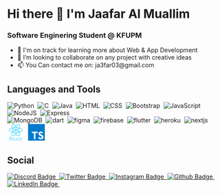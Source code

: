 <h1>Hi there 👋 I'm Jaafar Al Muallim</h1>
<h3> Software Enginering Student @ KFUPM </h3>
<ul>
<li>🌱  I'm on track for learning more about Web & App Development</li>
<li>👯 I’m looking to collaborate on any project with creative ideas</li>
<li>📫 You Can contact me on: ja3far03@gmail.com</li>
</ul>

<h2>Languages and Tools</h2>
<div>
<div>
 <img src="https://raw.githubusercontent.com/danielcranney/readme-generator/main/public/icons/skills/python-colored.svg" title="Python"  alt="Python" width="40" height="40"/>&nbsp;
     <img src= "https://raw.githubusercontent.com/danielcranney/readme-generator/main/public/icons/skills/c-colored.svg" title= "C" alt ="C" width="40" height="40"/>&nbsp;
  <img src="https://raw.githubusercontent.com/danielcranney/readme-generator/main/public/icons/skills/java-colored.svg" title="Java" alt="Java" width="40" height="40"/>&nbsp;
  <img src="https://raw.githubusercontent.com/danielcranney/readme-generator/main/public/icons/skills/html5-colored.svg" title="HTML5" alt="HTML" width="40" height="40"/>&nbsp;
  <img src="https://raw.githubusercontent.com/danielcranney/readme-generator/main/public/icons/skills/css3-colored.svg"  title="CSS3" alt="CSS" width="40" height="40"/>&nbsp;
        <img src= "https://raw.githubusercontent.com/danielcranney/readme-generator/main/public/icons/skills/bootstrap-colored.svg" title= "Bootstrap" alt ="Bootstrap" width="40" height="40"/>&nbsp;
  <img src="https://raw.githubusercontent.com/danielcranney/readme-generator/main/public/icons/skills/javascript-colored.svg" title="JavaScript" alt="JavaScript" width="40" height="40"/>&nbsp;
  <img src="https://raw.githubusercontent.com/danielcranney/readme-generator/main/public/icons/skills/nodejs-colored.svg" title="NodeJS" alt="NodeJS" width="40" height="40"/>&nbsp;
      <img src="https://raw.githubusercontent.com/danielcranney/readme-generator/main/public/icons/skills/express-colored.svg" title="Express" alt="Express" width="40" height="40"/>
</div>
 <div>
            <img src="https://raw.githubusercontent.com/danielcranney/readme-generator/main/public/icons/skills/mongodb-colored.svg" title="MongoDB" alt="MongoDB" width="40" height="40"/>&nbsp;
 <img src="https://www.vectorlogo.zone/logos/dartlang/dartlang-icon.svg" alt="dart" width="40" height="40"/>&nbsp;
 <img src="https://www.vectorlogo.zone/logos/figma/figma-icon.svg" alt="figma" width="40" height="40"/>&nbsp; 
 <img src="https://www.vectorlogo.zone/logos/firebase/firebase-icon.svg" alt="firebase" width="40" height="40"/>&nbsp; 
 <img src="https://www.vectorlogo.zone/logos/flutterio/flutterio-icon.svg" alt="flutter" width="40" height="40"/>&nbsp; 
 <img src="https://www.vectorlogo.zone/logos/heroku/heroku-icon.svg" alt="heroku" width="40" height="40"/>&nbsp; 
 <img src="https://cdn.worldvectorlogo.com/logos/nextjs-2.svg" alt="nextjs" width="40" height="40"/>&nbsp;
 <img src="https://raw.githubusercontent.com/devicons/devicon/master/icons/react/react-original-wordmark.svg" alt="react" width="40" height="40"/>&nbsp;
 <img src="https://raw.githubusercontent.com/devicons/devicon/master/icons/typescript/typescript-original.svg" alt="typescript" width="40" height="40"/>&nbsp;
</div>
</div>

<h2>Social</h2>
<div id="badges">
  <a href="https://discord.com/users/Ja3far03#2727">
  <img src="https://raw.githubusercontent.com/danielcranney/readme-generator/main/public/icons/socials/discord.svg" alt="Discord Badge" width="40" height="40"/>&nbsp;
  <a href="https://twitter.com/Ja3far032?t=-98p2rYmUwNx5YPeMHAihQ&s=09">
  <img src="https://raw.githubusercontent.com/danielcranney/readme-generator/main/public/icons/socials/twitter.svg" alt="Twitter Badge" width="40" height="40"/>&nbsp;
  <a href="https://www.instagram.com/wrath_12/">
  <img src="https://raw.githubusercontent.com/danielcranney/readme-generator/main/public/icons/socials/instagram.svg" alt="Instagram Badge" width="40" height="40"/>&nbsp;
  <a href="https://github.com/JaafarAlMuallim">
  <img src="https://raw.githubusercontent.com/danielcranney/readme-generator/main/public/icons/socials/github.svg" alt="Github Badge" width="40" height="40"/>&nbsp;
  <a href="www.linkedin.com/in/jaafar-al-muallim">
  <img src="https://raw.githubusercontent.com/danielcranney/readme-generator/main/public/icons/socials/linkedin.svg" alt="LinkedIn Badge" width="40" height="40"/>&nbsp;
</div>

